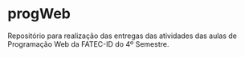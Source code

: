 # progWeb
Repositório para realização das entregas das atividades das aulas de Programação Web da FATEC-ID do 4º Semestre.
